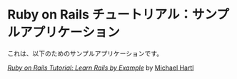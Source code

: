 # Ruby on Rails チュートリアル：サンプルアプリケーション

これは、以下のためのサンプルアプリケーションです。

[*Ruby on Rails Tutorial: Learn Rails by Example*](http://railstutorial.jp)
by [Michael Hartl](http://michaelhartl.com)
